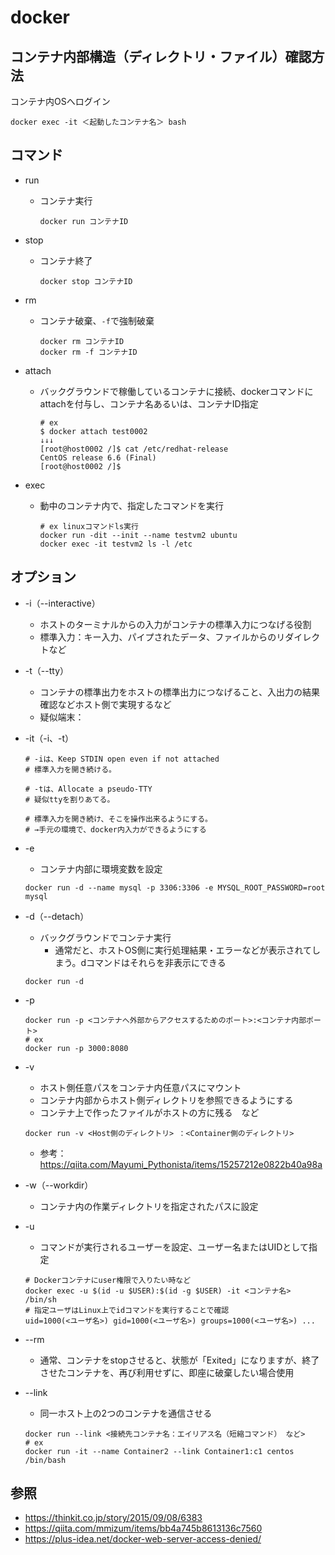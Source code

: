 # docker

## コンテナ内部構造（ディレクトリ・ファイル）確認方法
コンテナ内OSへログイン
```shell
docker exec -it ＜起動したコンテナ名＞ bash
```

## コマンド
* run
  * コンテナ実行
    ```shell
    docker run コンテナID
    ```
* stop
  * コンテナ終了
    ```shell
    docker stop コンテナID
    ```
* rm
  * コンテナ破棄、`-f`で強制破棄
    ```shell
    docker rm コンテナID
    docker rm -f コンテナID
    ```
* attach
    * バックグラウンドで稼働しているコンテナに接続、dockerコマンドにattachを付与し、コンテナ名あるいは、コンテナID指定
        ```shell
        # ex
        $ docker attach test0002
        ↓↓↓
        [root@host0002 /]$ cat /etc/redhat-release
        CentOS release 6.6 (Final)
        [root@host0002 /]$
        ```

* exec
    * 動中のコンテナ内で、指定したコマンドを実行
        ```shell
        # ex linuxコマンドls実行
        docker run -dit --init --name testvm2 ubuntu
        docker exec -it testvm2 ls -l /etc
        ```

## オプション
* -i（--interactive）
    * ホストのターミナルからの入力がコンテナの標準入力につなげる役割
    * 標準入力：キー入力、パイプされたデータ、ファイルからのリダイレクトなど
* -t（--tty）
    * コンテナの標準出力をホストの標準出力につなげること、入出力の結果確認などホスト側で実現するなど
    * 疑似端末：
* -it（-i、-t）
    ```shell
    # -iは、Keep STDIN open even if not attached
    # 標準入力を開き続ける。

    # -tは、Allocate a pseudo-TTY
    # 疑似ttyを割りあてる。

    # 標準入力を開き続け、そこを操作出来るようにする。
    # →手元の環境で、docker内入力ができるようにする
    ```

* -e
    * コンテナ内部に環境変数を設定
    ```shell
    docker run -d --name mysql -p 3306:3306 -e MYSQL_ROOT_PASSWORD=root mysql
    ```

* -d（--detach）
    * バックグラウンドでコンテナ実行
        * 通常だと、ホストOS側に実行処理結果・エラーなどが表示されてしまう。dコマンドはそれらを非表示にできる
    ```shell
    docker run -d
    ```

* -p
    ```shell
    docker run -p <コンテナへ外部からアクセスするためのポート>:<コンテナ内部ポート>
    # ex
    docker run -p 3000:8080
    ```

* -v
    * ホスト側任意パスをコンテナ内任意パスにマウント
    * コンテナ内部からホスト側ディレクトリを参照できるようにする
    * コンテナ上で作ったファイルがホストの方に残る　など
    ```shell
    docker run -v <Host側のディレクトリ> ：<Container側のディレクトリ>
    ```
    * 参考：https://qiita.com/Mayumi_Pythonista/items/15257212e0822b40a98a

* -w（--workdir）
  * コンテナ内の作業ディレクトリを指定されたパスに設定

* -u
  * コマンドが実行されるユーザーを設定、ユーザー名またはUIDとして指定
  ```shell
  # Dockerコンテナにuser権限で入りたい時など
  docker exec -u $(id -u $USER):$(id -g $USER) -it <コンテナ名> /bin/sh
  # 指定ユーザはLinux上でidコマンドを実行することで確認
  uid=1000(<ユーザ名>) gid=1000(<ユーザ名>) groups=1000(<ユーザ名>) ...
  ```

* --rm
    * 通常、コンテナをstopさせると、状態が「Exited」になりますが、終了させたコンテナを、再び利用せずに、即座に破棄したい場合使用

* --link
    * 同一ホスト上の2つのコンテナを通信させる
    ```shell
    docker run --link <接続先コンテナ名：エイリアス名（短縮コマンド） など>
    # ex
    docker run -it --name Container2 --link Container1:c1 centos /bin/bash
    ```

## 参照
* https://thinkit.co.jp/story/2015/09/08/6383
* https://qiita.com/mmizum/items/bb4a745b8613136c7560
* https://plus-idea.net/docker-web-server-access-denied/
